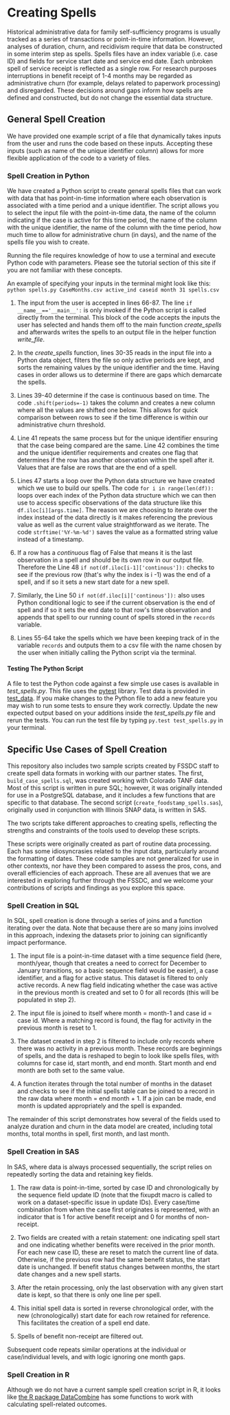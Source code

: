 # Creating Spells
Historical administrative data for family self-sufficiency programs is usually tracked as a series of transactions or point-in-time information.
However, analyses of duration, churn, and recidivism require that data be constructed in some interim step as spells. Spells files have an index variable
(i.e. case ID) and fields for service start date and service end date. Each unbroken spell of service receipt is reflected as a single row. For research
purposes interruptions in benefit receipt of 1-4 months may be regarded as administrative churn (for example, delays related to paperwork processing) and
disregarded. These decisions around gaps inform how spells are defined and constructed, but do not change the essential data structure.

## General Spell Creation
We have provided one example script of a file that dynamically takes inputs from the user and runs the code based on these inputs. Accepting these inputs (such as name of the unique identifier column) allows for more flexible application of the code to a variety of files.

### Spell Creation in Python
We have created a Python script to create general spells files that can work with data that has point-in-time information where each observation is associated with a time period and a unique identifier. The script allows you to select the input file with the point-in-time data, the name of the column indicating if the case is active for this time period, the name of the column with the unique identifier, the name of the column with the time period, how much time to allow for administrative churn (in days), and the name of the spells file you wish to create.

Running the file requires knowledge of how to use a terminal and execute Python code with parameters. Please see the tutorial section of this site if you are not familiar with these concepts.

An example of specifying your inputs in the terminal might look like this: `python spells.py CaseMonths.csv active_ind caseid month 31 spells.csv`

1. The input from the user is accepted in lines 66-87. The line `if __name__=='__main__':` is only invoked if the Python script is called directly from the terminal. This block of the code accepts the inputs the user has selected and hands them off to the main function *create_spells* and afterwards writes the spells to an output file in the helper function *write_file*.

2. In the *create_spells* function, lines 30-35 reads in the input file into a Python data object, filters the file so only active periods are kept, and sorts the remaining values by the unique identifier and the time. Having cases in order allows us to determine if there are gaps which demarcate the spells.

3. Lines 39-40 determine if the case is continuous based on time. The code `.shift(periods=-1)` takes the column and creates a new column where all the values are shifted one below. This allows for quick comparison between rows to see if the time difference is within our administrative churn threshold.

4. Line 41 repeats the same process but for the unique identifier ensuring that the case being compared are the same. Line 42 combines the time and the unique identifier requirements and creates one flag that determines if the row has another observation within the spell after it. Values that are false are rows that are the end of a spell.

5. Lines 47 starts a loop over the Python data structure we have created which we use to build our spells. The code `for i in range(len(df)):` loops over each index of the Python data structure which we can then use to access specific observations of the data structure like this `df.iloc[i][args.time]`. The reason we are choosing to iterate over the index instead of the data directly is it makes referencing the previous value as well as the current value straightforward as we iterate. The code `strftime('%Y-%m-%d')` saves the value as a formatted string value instead of a timestamp.

6. If a row has a *continuous* flag of False that means it is the last observation in a spell and should be its own row in our output file. Therefore the Line 48 `if not(df.iloc[i-1]['continous']):` checks to see if the previous row (that's why the index is i -1) was the end of a spell, and if so it sets a new start date for a new spell.

7. Similarly, the Line 50  `if not(df.iloc[i]['continous']):` also uses Python conditional logic to see if the current observation is the end of spell and if so it sets the end date to that row's time observation and appends that spell to our running count of spells stored in the `records` variable.

8. Lines 55-64 take the spells which we have been keeping track of in the variable `records` and outputs them to a csv file with the name chosen by the user when initially calling the Python script via the terminal.

#### Testing The Python Script
A file to test the Python code against a few simple use cases is available in *test_spells.py*. This file uses the [pytest](https://docs.pytest.org/en/latest/) library. Test data is provided in  [test_data](https://github.com/chapinhall/FSSDC/tree/master/test_data). If you make changes to the Python file to add a new feature you may wish to run some tests to ensure they work correctly. Update the new expected output based on your additions inside the *test_spells.py* file and rerun the tests. You can run the test file by typing `py.test test_spells.py` in your terminal.

## Specific Use Cases of Spell Creation
This repository also includes two sample scripts created by FSSDC staff to create spell data formats in working with our partner states.  The first, `build_case_spells.sql`,
was created working with Colorado TANF data. Most of this script is written in pure SQL; however, it was originally intended for use in a PostgreSQL database,
and it includes a few functions that are specific to that database. The second script (`create_foodstamp_spells.sas`), originally used in conjunction with Illinois
SNAP data, is written in SAS.

The two scripts take different approaches to creating spells, reflecting the strengths and constraints of the tools used to develop these scripts.

These scripts were originally created as part of routine data processing. Each has some idiosyncrasies related to the input data, particularly around the formatting of dates.
These code samples are not generalized for use in other contexts, nor have they been compared to assess the pros, cons, and overall efficiencies of each approach. These
are all avenues that we are interested in exploring further through the FSSDC, and we welcome your contributions of scripts and findings as you explore this space.


### Spell Creation in SQL
In SQL, spell creation is done through a series of joins and a function iterating over the data.  Note that because there are so many joins involved in this
approach, indexing the datasets prior to joining can significantly impact performance.

1. The input file is a point-in-time dataset with a time sequence field (here, month/year, though that creates a need to correct for December to January transitions,
so a basic sequence field would be easier), a case identifier, and a flag for active status.  This dataset is filtered to only active records.  A new flag field
indicating whether the case was active in the previous month is created and set to 0 for all records (this will be populated in step 2).

2. The input file is joined to itself where month = month-1 and case id = case id.  Where a matching record is found, the flag for activity in the previous month is reset
to 1.

3. The dataset created in step 2 is filtered to include only records where there was no activity in a previous month.  These records are beginnings of spells, and the data
is reshaped to begin to look like spells files, with columns for case id, start month, and end month.  Start month and end month are both set to the same value.

4. A function iterates through the total number of months in the dataset and checks to see if the initial spells table can be joined to a record in the raw data where
month = end month + 1.  If a join can be made, end month is updated appropriately and the spell is expanded.

The remainder of this script demonstrates how several of the fields used to analyze duration and churn in the data model are created, including total months,
total months in spell, first month, and last month.

### Spell Creation in SAS

In SAS, where data is always processed sequentially, the script relies on repeatedly sorting the data and retaining key fields.

1. The raw data is point-in-time, sorted by case ID and chronologically by the sequence field update ID (note that the fixupdt macro is called to work on a dataset-specific
issue in update IDs). Every case/time combination from when the case first originates is represented, with an indicator that is 1 for active benefit receipt and 0 for months
of non-receipt.

2. Two fields are created with a retain statement: one indicating spell start and one indicating whether benefits were received in the prior month.  For each new case ID, these
are reset to match the current line of data. Otherwise, if the previous row had the same benefit status, the start date is unchanged. If benefit status changes between months,
the start date changes and a new spell starts.

3. After the retain processing, only the last observation with any given start date is kept, so that there is only one line per spell.

4. This initial spell data is sorted in reverse chronological order, with the new (chronologically) start date for each row retained for reference. This facilitates the creation
of a spell end date.

5. Spells of benefit non-receipt are filtered out.

Subsequent code repeats similar operations at the individual or case/individual levels, and with logic ignoring one month gaps.


### Spell Creation in R

Although we do not have a current sample spell creation script in R, it looks like [the R package DataCombine](https://cran.r-project.org/web/packages/DataCombine/DataCombine.pdf) has some
functions to work with calculating spell-related outcomes.
